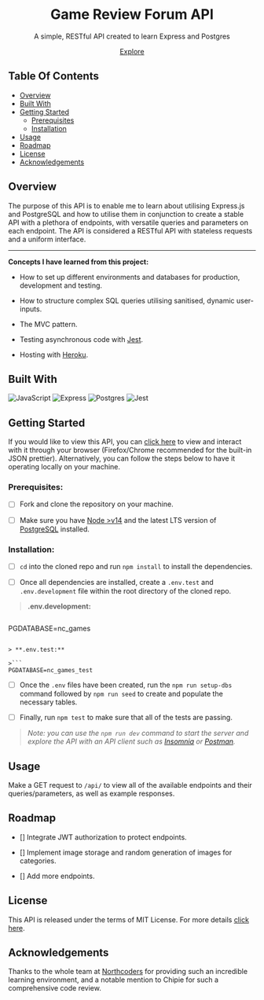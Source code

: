 <h1 align="center"> Game Review Forum API </h1>
<p align="center">A simple, RESTful API created to learn Express and Postgres</p>
<p align="center"><a href="https://game-review-forum.herokuapp.com/api/">Explore</a>

## Table Of Contents

- [Overview](#overview)
- [Built With](#built-with)
- [Getting Started](#getting-started)
  - [Prerequisites](#prerequisites)
  - [Installation](#installation)
- [Usage](#usage)
- [Roadmap](#roadmap)
- [License](#license)
- [Acknowledgements](#acknowledgements)

## Overview

The purpose of this API is to enable me to learn about utilising Express.js and PostgreSQL and how to utilise them in conjunction to create a stable API with a plethora of endpoints, with versatile queries and parameters on each endpoint. The API is considered a RESTful API with stateless requests and a uniform interface.

---

**Concepts I have learned from this project:**

- How to set up different environments and databases for production, development and testing.

- How to structure complex SQL queries utilising sanitised, dynamic user-inputs.

- The MVC pattern.

- Testing asynchronous code with [Jest](https://jestjs.io/).

- Hosting with [Heroku](https://heroku.com).

## Built With

<img src="https://img.shields.io/badge/JavaScript-323330?style=for-the-badge&logo=javascript&logoColor=F7DF1E" alt="JavaScript"/> <img src="https://img.shields.io/badge/Express.js-0F9A41?style=for-the-badge&logo=express" alt="Express" /> <img src="https://img.shields.io/badge/Postgres-32668E?style=for-the-badge&logo=postgresql&logoColor=FFF" alt="Postgres" /> <img src="https://img.shields.io/badge/Jest-C21325?style=for-the-badge&logo=jest" alt="Jest" />

## Getting Started

If you would like to view this API, you can [click here](https://game-review-forum.herokuapp.com/api/) to view and interact with it through your browser (Firefox/Chrome recommended for the built-in JSON prettier). Alternatively, you can follow the steps below to have it operating locally on your machine.

### Prerequisites:

- [ ] Fork and clone the repository on your machine.

- [ ] Make sure you have [Node >v14](https://nodejs.org/en/) and the latest LTS version of [PostgreSQL](https://www.postgresql.org/) installed.

### Installation:

- [ ] `cd` into the cloned repo and run `npm install` to install the dependencies.

- [ ] Once all dependencies are installed, create a `.env.test` and `.env.development` file within the root directory of the cloned repo.

> **.env.development:**

>```
PGDATABASE=nc_games
```

> **.env.test:**

>```
PGDATABASE=nc_games_test
```

- [ ] Once the `.env` files have been created, run the `npm run setup-dbs` command followed by `npm run seed` to create and populate the necessary tables.

- [ ] Finally, run `npm test` to make sure that all of the tests are passing.

> _Note: you can use the `npm run dev` command to start the server and explore the API with an API client such as [Insomnia](https://insomnia.rest/download) or [Postman](https://www.postman.com/)._

## Usage

Make a GET request to `/api/` to view all of the available endpoints and their queries/parameters, as well as example responses.

## Roadmap

- [] Integrate JWT authorization to protect endpoints.

- [] Implement image storage and random generation of images for categories.

- [] Add more endpoints.

## License

This API is released under the terms of MIT License. For more details [click here](https://mit-license.org/).

## Acknowledgements

Thanks to the whole team at [Northcoders](https://northcoders.com/) for providing such an incredible learning environment, and a notable mention to Chipie for such a comprehensive code review.
